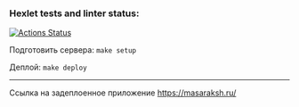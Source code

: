 ### Hexlet tests and linter status:
[![Actions Status](https://github.com/KonovalovPS/devops-for-programmers-project-76/actions/workflows/hexlet-check.yml/badge.svg)](https://github.com/KonovalovPS/devops-for-programmers-project-76/actions)

Подготовить сервера: `make setup`

Деплой: `make deploy`

---------------

Ссылка на задеплоенное приложение
https://masaraksh.ru/